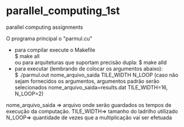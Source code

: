 # parallel_computing_1st
parallel computing assignments  

O programa principal o "parmul.cu"  
* para compilar execute o Makefile  
    $ make all  
    ou para arquiteturas que suportam precisão dupla:
    $ make alld  
* para executar (lembrando de colocar os argumentos abaixo):  
    $ ./parmul.out nome_arquivo_saida TILE_WIDTH N_LOOP
    (caso não sejam fornecidos os argumentos, argumentos padrão serão selecionados nome_arquivo_saida=results.dat  TILE_WIDTH=16, N_LOOP=2)
    
    
 nome_arquivo_saida =\> arquivo onde serão guardados os tempos de execução da computação. 
 TILE_WIDTH=\> tamanho do ladrilho utilizado
 N_LOOP=\> quantidade de vezes que a multiplicação vai ser efetuada

